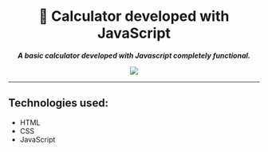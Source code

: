 <h1 align="center">
	📒 Calculator developed with JavaScript
</h1>

<p align="center">
	<b><i>A basic calculator developed with Javascript completely functional.</i></b><br>
</p>

<p align="center"><img src="https://static.up-cdn.com/host/45a5159547304d90befbc740568c4f319e979394a550fdd015ea43d60283c96090b1675d8b23f335.png"/></p>

---

## Technologies used:

- HTML
- CSS
- JavaScript
